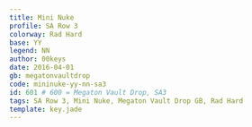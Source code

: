 ```yaml
---
title: Mini Nuke
profile: SA Row 3
colorway: Rad Hard
base: YY
legend: NN
author: 00keys
date: 2016-04-01
gb: megatonvaultdrop
code: mininuke-yy-nn-sa3
id: 601 # 600 = Megaton Vault Drop, SA3
tags: SA Row 3, Mini Nuke, Megaton Vault Drop GB, Rad Hard
template: key.jade
---
```




